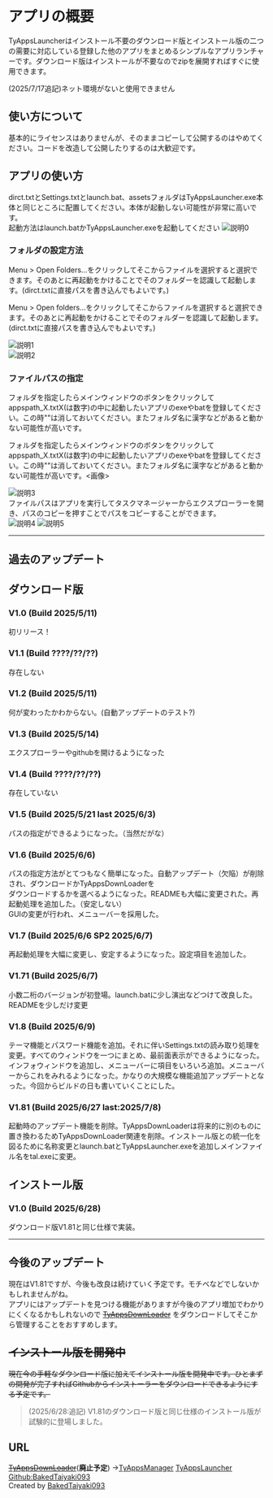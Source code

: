 # アプリの概要

TyAppsLauncherはインストール不要のダウンロード版とインストール版の二つの需要に対応している登録した他のアプリをまとめるシンプルなアプリランチャーです。ダウンロード版はインストールが不要なのでzipを展開すればすぐに使用できます。
>
(2025/7/17追記)ネット環境がないと使用できません

## 使い方について

基本的にライセンスはありませんが、そのままコピーして公開するのはやめてください。コードを改造して公開したりするのは大歓迎です。  

## アプリの使い方

dirct.txtとSettings.txtとlaunch.bat、assetsフォルダはTyAppsLauncher.exe本体と同じところに配置してください。本体が起動しない可能性が非常に高いです。  
起動方法はlaunch.batかTyAppsLauncher.exeを起動してください
![説明0](https://github.com/BakedTaiyaki093/TyAppsLauncher/blob/main/assets/picture3.png?raw=true)

### フォルダの設定方法

Menu > Open Folders...をクリックしてそこからファイルを選択すると選択できます。そのあとに再起動をかけることでそのフォルダーを認識して起動します。(dirct.txtに直接パスを書き込んでもよいです。)

Menu > Open folders...をクリックしてそこからファイルを選択すると選択できます。そのあとに再起動をかけることでそのフォルダーを認識して起動します。(dirct.txtに直接パスを書き込んでもよいです。)

![説明1](https://github.com/BakedTaiyaki093/TyAppsLauncher/blob/main/assets/picture1.png?raw=true)  
![説明2](https://github.com/BakedTaiyaki093/TyAppsLauncher/blob/main/assets/picture2.png?raw=true)

### ファイルパスの指定

フォルダを指定したらメインウィンドウのボタンをクリックしてappspath_X.txtX(は数字)の中に起動したいアプリのexeやbatを登録してください。この時""は消しておいてください。またフォルダ名に漢字などがあると動かない可能性が高いです。

フォルダを指定したらメインウィンドウのボタンをクリックしてappspath_X.txtX(は数字)の中に起動したいアプリのexeやbatを登録してください。この時""は消しておいてください。またフォルダ名に漢字などがあると動かない可能性が高いです。<画像>

![説明3](https://github.com/BakedTaiyaki093/TyAppsLauncher/blob/main/assets/picture4.png?raw=true)  
ファイルパスはアプリを実行してタスクマネージャーからエクスプローラーを開き、パスのコピーを押すことでパスをコピーすることができます。  
![説明4](https://github.com/BakedTaiyaki093/TyAppsLauncher/blob/main/assets/picture5.png?raw=true)
![説明5](https://github.com/BakedTaiyaki093/TyAppsLauncher/blob/main/assets/picture6.png?raw=true)

---

## 過去のアップデート

## ダウンロード版

### V1.0 (Build 2025/5/11)

初リリース！  

### V1.1 (Build ????/??/??)

存在しない  

### V1.2 (Build 2025/5/11)

何が変わったかわからない。(自動アップデートのテスト?)

### V1.3 (Build 2025/5/14)

エクスプローラーやgithubを開けるようになった  

### V1.4 (Build ????/??/??)

存在していない  

### V1.5 (Build 2025/5/21 last 2025/6/3)

パスの指定ができるようになった。（当然だがな）  

### V1.6 (Build 2025/6/6)

パスの指定方法がとてつもなく簡単になった。自動アップデート（欠陥）が削除され、ダウンロードかTyAppsDownLoaderを  
ダウンロードするかを選べるようになった。READMEも大幅に変更された。再起動処理を追加した。（安定しない）  
GUIの変更が行われ、メニューバーを採用した。  

### V1.7 (Build 2025/6/6 SP2 2025/6/7)

再起動処理を大幅に変更し、安定するようになった。設定項目を追加した。  

### V1.71 (Build 2025/6/7)

小数二桁のバージョンが初登場。launch.batに少し演出などつけて改良した。READMEを少しだけ変更  

### V1.8 (Build 2025/6/9)

テーマ機能とパスワード機能を追加。それに伴いSettings.txtの読み取り処理を変更。すべてのウィンドウを一つにまとめ、最前面表示ができるようになった。インフォウィンドウを追加し、メニューバーに項目をいろいろ追加。メニューバーからこれをみれるようになった。かなりの大規模な機能追加アップデートとなった。今回からビルドの日も書いていくことにした。

### V1.81 (Build 2025/6/27 last:2025/7/8)

起動時のアップデート機能を削除。TyAppsDownLoaderは将来的に別のものに置き換わるためTyAppsDownLoader関連を削除。インストール版との統一化を図るために名称変更とlaunch.batとTyAppsLauncher.exeを追加しメインファイル名をtal.exeに変更。

## インストール版

### V1.0 (Build 2025/6/28)

ダウンロード版V1.81と同じ仕様で実装。

---

## 今後のアップデート

現在はV1.81ですが、今後も改良は続けていく予定です。モチベなどでしないかもしれませんがね。  
アプリにはアップデートを見つける機能がありますが今後のアプリ増加でわかりにくくなるかもしれないので
~~[TyAppsDownLoader](https://github.com/BakedTaiyaki093/TyAppsDownloader)~~
をダウンロードしてそこから管理することをおすすめします。

## ~~インストール版を開発中~~

 ~~現在今の手軽なダウンロード版に加えてインストール版を開発中です。ひとまずの開発が完了すればGithubからインストーラーをダウンロードできるようにする予定です。~~  
 >(2025/6/28:追記)
 V1.81のダウンロード版と同じ仕様のインストール版が試験的に登場しました。

## URL

~~[TyAppsDownLoader](https://github.com/BakedTaiyaki093/TyAppsDownloader)~~(**廃止予定**)
→[TyAppsManager](https://github.com//BakedTaiyaki093/TyAppsManager)
[TyAppsLauncher](https://github.com/BakedTaiyaki093/TyAppsLauncher)
[Github:BakedTaiyaki093](https://github.com/BakedTaiyaki093)  
Created by [BakedTaiyaki093](https://github.com/BakedTaiyaki093)
